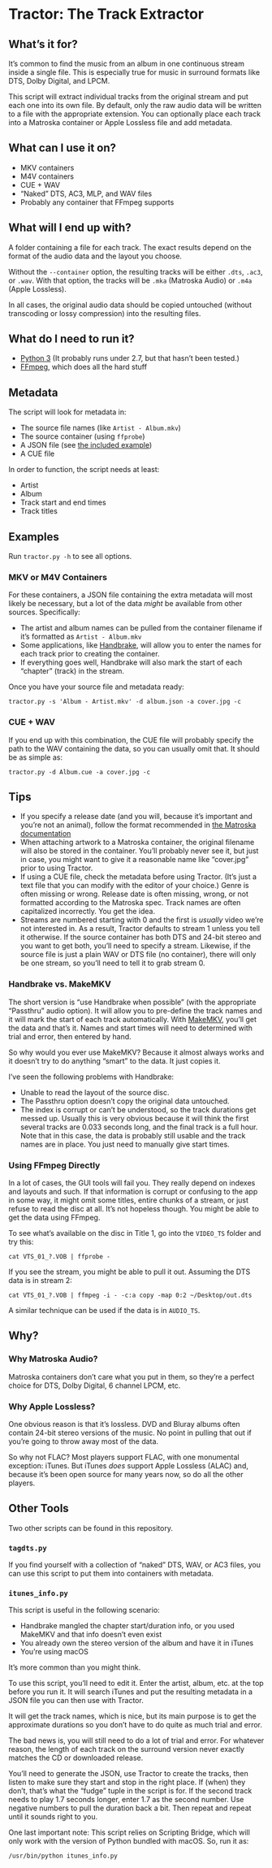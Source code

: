 # Tractor: The Track Extractor #

## What’s it for? ##

It’s common to find the music from an album in one continuous stream inside a single file. This is especially true for music in surround formats like DTS, Dolby Digital, and LPCM.

This script will extract individual tracks from the original stream and put each one into its own file. By default, only the raw audio data will be written to a file with the appropriate extension. You can optionally place each track into a Matroska container or Apple Lossless file and add metadata.

## What can I use it on? ##

  * MKV containers
  * M4V containers
  * CUE + WAV
  * “Naked” DTS, AC3, MLP, and WAV files
  * Probably any container that FFmpeg supports

## What will I end up with? ##

A folder containing a file for each track. The exact results depend on the format of the audio data and the layout you choose.

Without the `--container` option, the resulting tracks will be either `.dts`, `.ac3`, or `.wav`. With that option, the tracks will be `.mka` (Matroska Audio) or `.m4a` (Apple Lossless).

In all cases, the original audio data should be copied untouched (without transcoding or lossy compression) into the resulting files.

## What do I need to run it? ##

  * [Python 3][python] (It probably runs under 2.7, but that hasn’t been tested.)
  * [FFmpeg][ffmpeg], which does all the hard stuff

## Metadata ##

The script will look for metadata in:

  * The source file names (like `Artist - Album.mkv`)
  * The source container (using `ffprobe`)
  * A JSON file (see [the included example](example.json))
  * A CUE file

In order to function, the script needs at least:

  * Artist
  * Album
  * Track start and end times
  * Track titles

## Examples ##

Run `tractor.py -h` to see all options.

### MKV or M4V Containers ###

For these containers, a JSON file containing the extra metadata will most likely be necessary, but a lot of the data *might* be available from other sources. Specifically:

  * The artist and album names can be pulled from the container filename if it’s formatted as `Artist - Album.mkv`
  * Some applications, like [Handbrake](https://handbrake.fr/), will allow you to enter the names for each track prior to creating the container.
  * If everything goes well, Handbrake will also mark the start of each “chapter” (track) in the stream.

Once you have your source file and metadata ready:

    tractor.py -s 'Album - Artist.mkv' -d album.json -a cover.jpg -c

### CUE + WAV ###

If you end up with this combination, the CUE file will probably specify the path to the WAV containing the data, so you can usually omit that. It should be as simple as:

    tractor.py -d Album.cue -a cover.jpg -c

## Tips ##

* If you specify a release date (and you will, because it’s important and you’re not an animal), follow the format recommended in [the Matroska documentation](https://www.matroska.org/technical/specs/tagging/index.html#why)
* When attaching artwork to a Matroska container, the original filename will also be stored in the container. You’ll probably never see it, but just in case, you might want to give it a reasonable name like “cover.jpg” prior to using Tractor.
* If using a CUE file, check the metadata before using Tractor. (It’s just a text file that you can modify with the editor of your choice.) Genre is often missing or wrong. Release date is often missing, wrong, or not formatted according to the Matroska spec. Track names are often capitalized incorrectly. You get the idea.
* Streams are numbered starting with 0 and the first is *usually* video we’re not interested in. As a result, Tractor defaults to stream 1 unless you tell it otherwise. If the source container has both DTS and 24-bit stereo and you want to get both, you’ll need to specify a stream. Likewise, if the source file is just a plain WAV or DTS file (no container), there will only be one stream, so you’ll need to tell it to grab stream 0.

### Handbrake vs. MakeMKV ###

The short version is “use Handbrake when possible” (with the appropriate “Passthru” audio option). It will allow you to pre-define the track names and it will mark the start of each track automatically. With [MakeMKV](http://www.makemkv.com/), you’ll get the data and that’s it. Names and start times will need to determined with trial and error, then entered by hand.

So why would you ever use MakeMKV? Because it almost always works and it doesn’t try to do anything “smart” to the data. It just copies it.

I’ve seen the following problems with Handbrake:

  * Unable to read the layout of the source disc.
  * The Passthru option doesn’t copy the original data untouched.
  * The index is corrupt or can’t be understood, so the track durations get messed up. Usually this is very obvious because it will think the first several tracks are 0.033 seconds long, and the final track is a full hour. Note that in this case, the data is probably still usable and the track names are in place. You just need to manually give start times.

### Using FFmpeg Directly ###

In a lot of cases, the GUI tools will fail you. They really depend on indexes and layouts and such. If that information is corrupt or confusing to the app in some way, it might omit some titles, entire chunks of a stream, or just refuse to read the disc at all. It’s not hopeless though. You might be able to get the data using FFmpeg.

To see what’s available on the disc in Title 1, go into the `VIDEO_TS` folder and try this:

    cat VTS_01_?.VOB | ffprobe -

If you see the stream, you might be able to pull it out. Assuming the DTS data is in stream 2:

    cat VTS_01_?.VOB | ffmpeg -i - -c:a copy -map 0:2 ~/Desktop/out.dts

A similar technique can be used if the data is in `AUDIO_TS`.

## Why? ##

### Why Matroska Audio? ###

Matroska containers don’t care what you put in them, so they’re a perfect choice for DTS, Dolby Digital, 6 channel LPCM, etc.

### Why Apple Lossless? ###

One obvious reason is that it’s lossless. DVD and Bluray albums often contain 24-bit stereo versions of the music. No point in pulling that out if you’re going to throw away most of the data.

So why not FLAC? Most players support FLAC, with one monumental exception: iTunes. But iTunes *does* support Apple Lossless (ALAC) and, because it’s been open source for many years now, so do all the other players.

## Other Tools ##

Two other scripts can be found in this repository.

### `tagdts.py` ###

If you find yourself with a collection of “naked” DTS, WAV, or AC3 files, you can use this script to put them into containers with metadata.

### `itunes_info.py` ###

This script is useful in the following scenario:

  * Handbrake mangled the chapter start/duration info, or you used MakeMKV and that info doesn’t even exist
  * You already own the stereo version of the album and have it in iTunes
  * You’re using macOS

It’s more common than you might think.

To use this script, you’ll need to edit it. Enter the artist, album, etc. at the top before you run it. It will search iTunes and put the resulting metadata in a JSON file you can then use with Tractor.

It will get the track names, which is nice, but its main purpose is to get the approximate durations so you don’t have to do quite as much trial and error.

The bad news is, you will still need to do a lot of trial and error. For whatever reason, the length of each track on the surround version never exactly matches the CD or downloaded release.

You’ll need to generate the JSON, use Tractor to create the tracks, then listen to make sure they start and stop in the right place. If (when) they don’t, that’s what the “fudge” tuple in the script is for. If the second track needs to play 1.7 seconds longer, enter 1.7 as the second number. Use negative numbers to pull the duration back a bit. Then repeat and repeat until it sounds right to you.

One last important note: This script relies on Scripting Bridge, which will only work with the version of Python bundled with macOS. So, run it as:

    /usr/bin/python itunes_info.py

[python]: https://www.python.org/
[ffmpeg]: http://ffmpeg.org/
[mka]: https://www.matroska.org/
